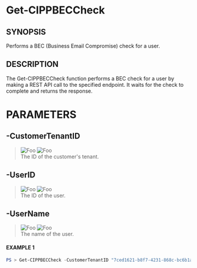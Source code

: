 # Get-CIPPBECCheck
## SYNOPSIS
Performs a BEC (Business Email Compromise) check for a user.
## DESCRIPTION
The Get-CIPPBECCheck function performs a BEC check for a user by making a REST API call to the specified endpoint.
It waits for the check to complete and returns the response.
# PARAMETERS

## **-CustomerTenantID**
> ![Foo](https://img.shields.io/badge/Type-String-Blue?) ![Foo](https://img.shields.io/badge/Mandatory-TRUE-Red?) \
The ID of the customer's tenant.

  ## **-UserID**
> ![Foo](https://img.shields.io/badge/Type-String-Blue?) ![Foo](https://img.shields.io/badge/Mandatory-TRUE-Red?) \
The ID of the user.

  ## **-UserName**
> ![Foo](https://img.shields.io/badge/Type-String-Blue?) ![Foo](https://img.shields.io/badge/Mandatory-TRUE-Red?) \
The name of the user.

 #### EXAMPLE 1
```powershell
PS > Get-CIPPBECCheck -CustomerTenantID "7ced1621-b8f7-4231-868c-bc6b1a2f1778" -UserID "281ceb6e-3d12-4a7f-b571-3c4f35ad85bc" -UserName "JohnDoe"
```

